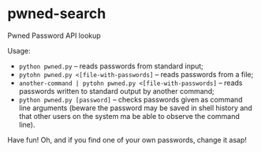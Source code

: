 # pwned-search
Pwned Password API lookup

Usage:

* `python pwned.py` – reads passwords from standard input;
* `pytohn pwned.py <[file-with-passwords]` – reads passwords from
  a file;
* `another-command | pytohn pwned.py <[file-with-passwords]` – reads
  passwords written to standard output by another command;
* `python pwned.py [password]` – checks passwords given as command line
  arguments (beware the password may be saved in shell history and that
  other users on the system ma be able to observe the command line).

Have fun! Oh, and if you find one of your own passwords, change it asap!

